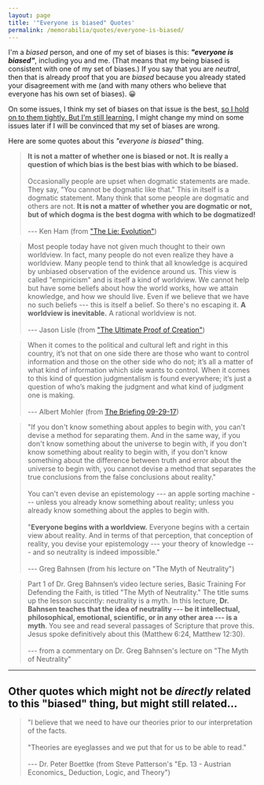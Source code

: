 ```yaml
---
layout: page
title: '"Everyone is biased" Quotes'
permalink: /memorabilia/quotes/everyone-is-biased/
---
```


<!-- 
First things first... 
-->

I'm a _biased_ person, and one of my set of biases is this: **_"everyone is biased"_**, including you and me. (That means that my being biased is consistent with one of my set of biases.) If you say that you are _neutral_, then that is already proof that you are _biased_ because you already stated your disagreement with me (and with many others who believe that everyone has his own set of biases).  :grinning:

On some issues, I think my set of biases on that issue is the best, [so I hold on to them tightly. But I'm still learning.](https://simpleprogrammer.com/2012/09/16/have-strong-convictions-but-hold-on-to-them-loosely/) I might change my mind on some issues later if I will be convinced that my set of biases are wrong.

Here are some quotes about this _"everyone is biased"_ thing.


> **It is not a matter of whether one is biased or not. It is really a question of which bias is the best bias with which to be biased.**
<br /><br />
> Occasionally people are upset when dogmatic statements are made. They say, "You cannot be dogmatic like that." This in itself is a dogmatic statement. Many think that some people are dogmatic and others are not. **It is not a matter of whether you are dogmatic or not, but of which dogma is the best dogma with which to be dogmatized!**
<br /><br />
> --- Ken Ham (from ["The Lie: Evolution"](https://answersingenesis.org/christianity/christianity-is-under-attack/))



> Most people today have not given much thought to their own worldview. In fact, many people do not even realize they have a worldview. Many people tend to think that all knowledge is acquired by unbiased observation of the evidence around us. This view is called "empiricism" and is itself a kind of worldview. We cannot help but have some beliefs about how the world works, how we attain knowledge, and how we should live. Even if we believe that we have no such beliefs --- this is itself a belief. So there's no escaping it. **A worldview is inevitable.** A rational worldview is not.
<br /><br />
> --- Jason Lisle (from ["The Ultimate Proof of Creation"](https://www.bookdepository.com/book/9780890515686?a_aid=jflaga))



> When it comes to the political and cultural left and right in this country, it’s not that on one side there are those who want to control information and those on the other side who do not; it’s all a matter of what kind of information which side wants to control. When it comes to this kind of question judgmentalism is found everywhere; it’s just a question of who’s making the judgment and what kind of judgment one is making.
<br /><br />
> --- Albert Mohler (from [The Briefing 09-29-17](https://albertmohler.com/2017/09/29/briefing-09-29-17/))




> "If you don't know something about apples to begin with, you can't devise a method for separating them.
And in the same way, if you don't know something about the universe to begin with, if you don't know something about reality to begin with, if you don't know something about the difference between truth and error about the universe to begin with, you cannot devise a method that separates the true conclusions from the false conclusions about reality."
<br /><br />
You can't even devise an epistemology --- an apple sorting machine --- unless you already know something about reality; unless you already know something about the apples to begin with.
<br /><br />
"**Everyone begins with a worldview.** Everyone begins with a certain view about reality. And in terms of that perception, that conception of reality, you devise your epistemology ---  your theory of knowledge --- and so neutrality is indeed impossible."
<br /><br />
> --- Greg Bahnsen (from his lecture on "The Myth of Neutrality")



> Part 1 of Dr. Greg Bahnsen’s video lecture series, Basic Training For Defending the Faith, is titled "The Myth of Neutrality." The title sums up the lesson succintly: neutrality is a myth. In this lecture, **Dr. Bahnsen teaches that the idea of neutrality --- be it intellectual, philosophical, emotional, scientific, or in any other area --- is a myth**. You see and read several passages of Scripture that prove this. Jesus spoke definitively about this (Matthew 6:24, Matthew 12:30).
<br /><br />
> --- from a commentary on Dr. Greg Bahnsen's lecture on "The Myth of Neutrality"



-----



## Other quotes which might not be _directly_ related to this "biased" thing, but might still related...

> "I believe that we need to have our theories prior to our interpretation of the facts.
<br /><br />
"Theories are eyeglasses and we put that for us to be able to read."
<br /><br />
> --- Dr. Peter Boettke (from Steve Patterson's "Ep. 13 - Austrian Economics_ Deduction, Logic, and Theory")
